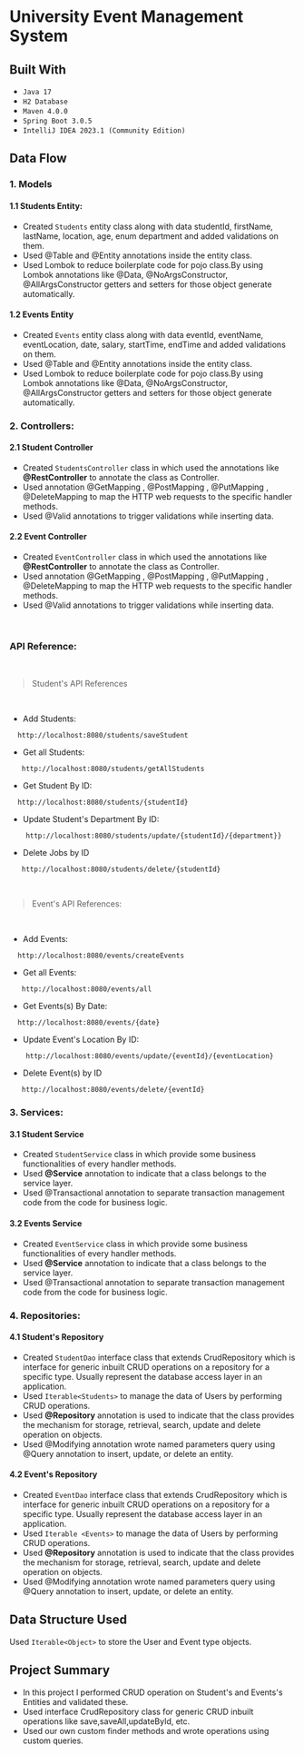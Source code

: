 # University Event Management System

## Built With
* `Java 17`
* `H2 Database`
* `Maven 4.0.0`
* `Spring Boot 3.0.5`
*  `IntelliJ IDEA 2023.1 (Community Edition)`


## Data Flow

### 1. Models

#### 1.1 Students Entity:
* Created `Students` entity class along with data studentId, firstName, lastName, location, age, enum department and added validations on them.
* Used @Table and @Entity annotations inside the entity class.
* Used Lombok to reduce boilerplate code for pojo class.By using Lombok annotations like @Data, @NoArgsConstructor, @AllArgsConstructor getters and setters for those object generate automatically.

#### 1.2 Events Entity
* Created `Events` entity class along with data eventId, eventName, eventLocation, date, salary, startTime, endTime and added validations on them.
* Used @Table and @Entity annotations inside the entity class.
* Used Lombok to reduce boilerplate code for pojo class.By using Lombok annotations like @Data, @NoArgsConstructor, @AllArgsConstructor getters and setters for those object generate automatically.



### 2. Controllers:

#### 2.1 Student Controller
* Created `StudentsController` class in which used the annotations like **@RestController** to annotate the class as Controller.
* Used annotation @GetMapping , @PostMapping , @PutMapping , @DeleteMapping to map the HTTP web requests to the specific handler methods.
* Used @Valid annotations to trigger validations while inserting data.

#### 2.2 Event Controller
* Created `EventController` class in which used the annotations like **@RestController** to annotate the class as Controller.
* Used annotation @GetMapping , @PostMapping , @PutMapping , @DeleteMapping to map the HTTP web requests to the specific handler methods.
* Used @Valid annotations to trigger validations while inserting data.

<br>

### API Reference:
<br>

>Student's API References
<br>

* Add Students:
```*.sh-session
  http://localhost:8080/students/saveStudent
```

* Get all Students:
```*.sh-session
   http://localhost:8080/students/getAllStudents
```

* Get Student By ID:
```*.sh-session
  http://localhost:8080/students/{studentId}
```

* Update Student's Department By ID:
```*.sh-session
    http://localhost:8080/students/update/{studentId}/{department}}
```

* Delete Jobs by ID
```*.sh-session
   http://localhost:8080/students/delete/{studentId}
```
<br>

>Event's API References:
<br>

* Add Events:
```*.sh-session
  http://localhost:8080/events/createEvents
```

* Get all Events:
```*.sh-session
   http://localhost:8080/events/all
```

* Get Events(s) By Date:
```*.sh-session
  http://localhost:8080/events/{date}
```

* Update Event's Location By ID:
```*.sh-session
    http://localhost:8080/events/update/{eventId}/{eventLocation}
```

* Delete Event(s) by ID
```*.sh-session
   http://localhost:8080/events/delete/{eventId}
```


### 3. Services:

#### 3.1 Student Service 
* Created `StudentService` class in which provide some business functionalities of every handler methods.
* Used **@Service** annotation to indicate that a class belongs to the service layer.
* Used @Transactional annotation to separate transaction management code from the code for business logic.
  
#### 3.2 Events Service
* Created `EventService` class in which provide some business functionalities of every handler methods.
* Used **@Service** annotation to indicate that a class belongs to the service layer.
* Used @Transactional annotation to separate transaction management code from the code for business logic.


### 4. Repositories:

#### 4.1 Student's Repository
* Created `StudentDao` interface class that extends CrudRepository which is interface for generic inbuilt CRUD operations on a repository for a specific type. Usually represent the database access layer in an application.
* Used `Iterable<Students>` to manage the data of Users by performing CRUD operations.
* Used **@Repository** annotation is used to indicate that the class provides the mechanism for storage, retrieval, search, update and delete operation on objects.
* Used @Modifying annotation wrote named parameters query using @Query annotation to insert, update, or delete an entity.

#### 4.2 Event's Repository
* Created `EventDao` interface class that extends CrudRepository which is interface for generic inbuilt CRUD operations on a repository for a specific type. Usually represent the database access layer in an application.
* Used `Iterable <Events>` to manage the data of Users by performing CRUD operations.
* Used **@Repository** annotation is used to indicate that the class provides the mechanism for storage, retrieval, search, update and delete operation on objects.
* Used @Modifying annotation wrote named parameters query using @Query annotation to insert, update, or delete an entity.


## Data Structure Used
Used `Iterable<Object>` to store the User and Event type objects.

## Project Summary
* In this project I performed CRUD operation on Student's and Events's Entities and validated these.
* Used interface CrudRepository class for generic CRUD inbuilt operations like save,saveAll,updateById, etc.
* Used our own custom finder methods and wrote operations using custom queries.
